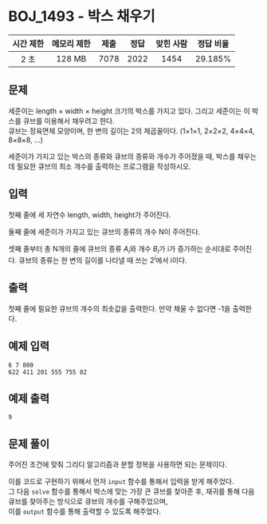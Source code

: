 # BOJ_1493 - 박스 채우기

| 시간 제한 | 메모리 제한 | 제출 | 정답 | 맞힌 사람 | 정답 비율 |
| :-------: | :---------: | :--: | :--: | :-------: | :-------: |
|   2 초    |   128 MB    | 7078 | 2022 |   1454    |  29.185%  |

## 문제

세준이는 length × width × height 크기의 박스를 가지고 있다. 그리고 세준이는 이 박스를 큐브를 이용해서 채우려고 한다.  
큐브는 정육면체 모양이며, 한 변의 길이는 2의 제곱꼴이다. (1×1×1, 2×2×2, 4×4×4, 8×8×8, ...)

세준이가 가지고 있는 박스의 종류와 큐브의 종류와 개수가 주어졌을 때, 박스를 채우는데 필요한 큐브의 최소 개수를 출력하는 프로그램을 작성하시오.

## 입력

첫째 줄에 세 자연수 length, width, height가 주어진다.

둘째 줄에 세준이가 가지고 있는 큐브의 종류의 개수 N이 주어진다.

셋째 줄부터 총 N개의 줄에 큐브의 종류 $A_i$와 개수 $B_i$가 i가 증가하는 순서대로 주어진다. 큐브의 종류는 한 변의 길이를 나타낼 때 쓰는 $2^i$에서 i이다.

## 출력

첫째 줄에 필요한 큐브의 개수의 최솟값을 출력한다. 만약 채울 수 없다면 -1을 출력한다.

## 예제 입력

```
6 7 800
622 411 201 555 755 82
```

## 예제 출력

```
9
```

## 문제 풀이

주어진 조건에 맞춰 그리디 알고리즘과 분할 정복을 사용하면 되는 문제이다.

이를 코드로 구현하기 위해서 먼저 `input` 함수를 통해서 입력을 받게 해주었다.  
그 다음 `solve` 함수를 통해서 박스에 맞는 가장 큰 큐브를 찾아준 후, 재귀를 통해 다음 큐브를 찾아주는 방식으로 큐브의 개수를 구해주었으며,  
이를 `output` 함수를 통해 출력할 수 있도록 해주었다.
